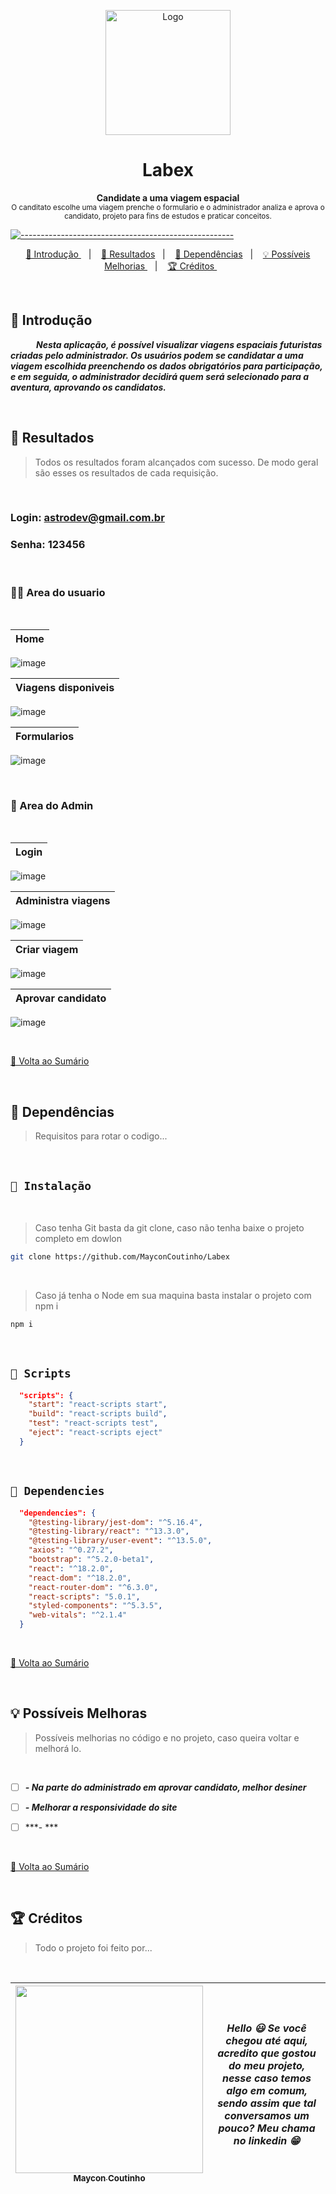 <p align="center">
  <img src="https://user-images.githubusercontent.com/60453269/234352264-c9560d32-b366-45aa-ac37-6f9da5679141.png" alt="Logo" width="200" height="200" />
</p>


<h1 align="center"> Labex </h1>

<a id="Sumário"></a>


<p align="center">
  <b> Candidate a uma viagem espacial </b></br>
  <sub> O canditato escolhe uma viagem prenche o formulario e o administrador analiza e aprova o candidato, projeto para fins de estudos e praticar conceitos.
  <sub>
    
</p>


[![-----------------------------------------------------](https://raw.githubusercontent.com/andreasbm/readme/master/assets/lines/colored.png)](#table-of-contents)

<p align="center">
  <a href="#Introdução"> 🧩 Introdução </a>&nbsp;&nbsp;&nbsp;|&nbsp;&nbsp;&nbsp;
  <a href="#Resultados"> 🚀 Resultados</a>&nbsp;&nbsp;&nbsp;|&nbsp;&nbsp;&nbsp;
  <a href="#Dependências"> 🧪 Dependências</a>&nbsp;&nbsp;&nbsp;|&nbsp;&nbsp;&nbsp;
  <a href="#Ideias">💡 Possíveis Melhorias </a>&nbsp;&nbsp;&nbsp;|&nbsp;&nbsp;&nbsp;
  <a href="#Creditos"> 🏆 Créditos </a>&nbsp;&nbsp;&nbsp;&nbsp;&nbsp;&nbsp;
</p>
 
<br/>



<a id="Introdução"></a>
## 🧩 Introdução 

  ***⠀⠀⠀⠀Nesta aplicação, é possível visualizar viagens espaciais futuristas criadas pelo administrador. Os usuários podem se candidatar a uma viagem escolhida preenchendo os dados obrigatórios para participação, e em seguida, o administrador decidirá quem será selecionado para a aventura, aprovando os candidatos.***

<br/>


<a id="Resultados"></a>
## 🚀 Resultados 
  > Todos os resultados foram alcançados com sucesso. De modo geral são esses os resultados de cada requisição. 

 <br/>
  
  
 ### Login: astrodev@gmail.com.br
 ### Senha: 123456
  
  
<br/>
 
  ### 🧑🏻 Area do usuario
  
 <br/>

| Home |
|---|
![image](https://user-images.githubusercontent.com/60453269/234352758-f04f79a5-872f-4593-8068-1cd7ca57d526.png)


| Viagens disponiveis |
|---|
![image](https://user-images.githubusercontent.com/60453269/234352827-544e3fb5-419f-4deb-a23b-47811492eb98.png)

| Formularios |
|---|
![image](https://user-images.githubusercontent.com/60453269/234352888-f0f3282d-c692-478e-91f1-c124bf794720.png)


<br/>
 
  ### 🔐 Area do Admin
  
 <br/>

| Login |
|---|
![image](https://user-images.githubusercontent.com/60453269/234353308-9fd7a9f3-0876-4556-8784-5dd0b9bcb654.png)

| Administra viagens |
|---|
![image](https://user-images.githubusercontent.com/60453269/234353019-5d846a44-2ae8-4b9b-adb5-3c4e5fdf85a1.png)

| Criar viagem |
|---|
![image](https://user-images.githubusercontent.com/60453269/234353135-1bc95031-28b6-4f75-b91d-5893ac14b468.png)
  
  
| Aprovar candidato |
|---|
![image](https://user-images.githubusercontent.com/60453269/234353220-f73d7fa0-5134-4adc-915d-3b5f7126a2ad.png)

  
  
<br /> 

<a href="#Sumário"> 📖 Volta ao Sumário </a>

<br /> 

<a id="Dependências"></a>
## 🧪 Dependências
> Requisitos para rotar o codigo...

<br/>

## `📖 Instalação` 
  
  
 <br /> 

> Caso tenha Git basta da git clone, caso não tenha baixe o projeto completo em dowlon

```BASH
git clone https://github.com/MayconCoutinho/Labex
```

<br /> 

> Caso já tenha o Node em sua maquina basta instalar o projeto com npm i

```BASH
npm i 
```

<br /> 

## `📖 Scripts` 

```JSON
  "scripts": {
    "start": "react-scripts start",
    "build": "react-scripts build",
    "test": "react-scripts test",
    "eject": "react-scripts eject"
  }

```

<br/>

## `📖 Dependencies` 

```JSON
  "dependencies": {
    "@testing-library/jest-dom": "^5.16.4",
    "@testing-library/react": "^13.3.0",
    "@testing-library/user-event": "^13.5.0",
    "axios": "^0.27.2",
    "bootstrap": "^5.2.0-beta1",
    "react": "^18.2.0",
    "react-dom": "^18.2.0",
    "react-router-dom": "^6.3.0",
    "react-scripts": "5.0.1",
    "styled-components": "^5.3.5",
    "web-vitals": "^2.1.4"
  }

```

<br/>

<a href="#Sumário"> 📖 Volta ao Sumário </a>

<br /> 

<a id="Ideias"></a>
## 💡 Possíveis Melhoras
> Possíveis melhorias no código e no projeto, caso queira voltar e melhorá lo.

<br /> 

- [ ] ***- Na parte do administrado em aprovar candidato, melhor desiner*** 
- [ ] ***- Melhorar a responsividade do site***
- [ ] ***- *** 



<br/>

<a href="#Sumário"> 📖 Volta ao Sumário </a>

<br /> 

<a id="Creditos"></a>
## 🏆 Créditos
> Todo o projeto foi feito por...
  
<br /> 


<div align="center"> 

| [<img src="https://user-images.githubusercontent.com/60453269/217899761-dc2d4e4b-3336-419d-9076-79304290aa0a.png" width=300><br><sub> Maycon Coutinho </sub>](https://www.linkedin.com/in/maycon-coutinho/) | ***Hello 😃 Se você chegou até aqui, acredito que gostou do meu projeto, nesse caso temos algo em comum, sendo assim que tal conversamos um pouco? Meu chama no linkedin 😁*** | 
|---|---|
  
</div> 

<br /> 

